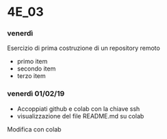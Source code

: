 # 4E_03

### venerdì

Esercizio di prima costruzione di un repository remoto

* primo item
* secondo item
* terzo item

### venerdì 01/02/19
* Accoppiati github e colab con la chiave ssh
* visualizzazione del file README.md su colab

Modifica con colab
